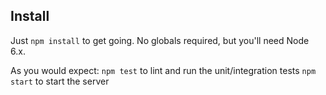 ## Install

Just `npm install` to get going. No globals required, but you'll need Node 6.x.

As you would expect:
`npm test` to lint and run the unit/integration tests
`npm start` to start the server
